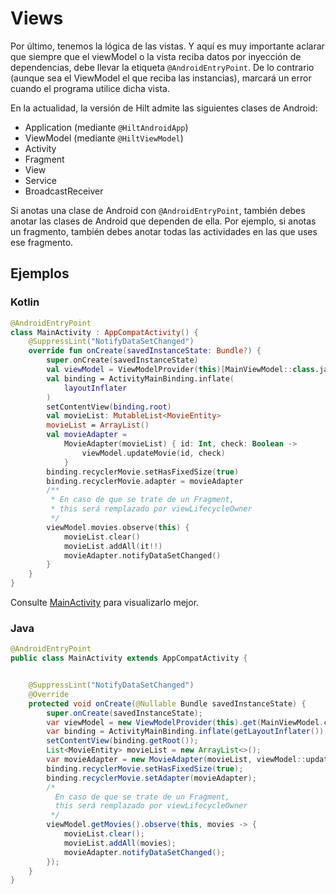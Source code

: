 # Views

Por último, tenemos la lógica de las vistas. Y aquí es muy importante aclarar que siempre que el
viewModel o la vista reciba datos por inyección de dependencias, debe llevar la etiqueta
`@AndroidEntryPoint`. De lo contrario (aunque sea el ViewModel el que reciba las instancias),
marcará un error cuando el programa utilice dicha vista.

En la actualidad, la versión de Hilt admite las siguientes clases de Android:

- Application (mediante `@HiltAndroidApp`)
- ViewModel (mediante `@HiltViewModel`)
- Activity
- Fragment
- View
- Service
- BroadcastReceiver

Si anotas una clase de Android con `@AndroidEntryPoint`, también debes anotar las clases de Android
que dependen de ella. Por ejemplo, si anotas un fragmento, también debes anotar todas las
actividades en las que uses ese fragmento.

## Ejemplos

### Kotlin

```kotlin
@AndroidEntryPoint
class MainActivity : AppCompatActivity() {
    @SuppressLint("NotifyDataSetChanged")
    override fun onCreate(savedInstanceState: Bundle?) {
        super.onCreate(savedInstanceState)
        val viewModel = ViewModelProvider(this)[MainViewModel::class.java]
        val binding = ActivityMainBinding.inflate(
            layoutInflater
        )
        setContentView(binding.root)
        val movieList: MutableList<MovieEntity>
        movieList = ArrayList()
        val movieAdapter =
            MovieAdapter(movieList) { id: Int, check: Boolean ->
                viewModel.updateMovie(id, check)
            }
        binding.recyclerMovie.setHasFixedSize(true)
        binding.recyclerMovie.adapter = movieAdapter
        /**
         * En caso de que se trate de un Fragment,
         * this será remplazado por viewLifecycleOwner
         */
        viewModel.movies.observe(this) {
            movieList.clear()
            movieList.addAll(it!!)
            movieAdapter.notifyDataSetChanged()
        }
    }
}
```

Consulte [MainActivity](../ui/activity/main/MainActivityKts.kt) para visualizarlo mejor.

### Java

```java
@AndroidEntryPoint
public class MainActivity extends AppCompatActivity {


    @SuppressLint("NotifyDataSetChanged") 
    @Override 
    protected void onCreate(@Nullable Bundle savedInstanceState) { 
        super.onCreate(savedInstanceState); 
        var viewModel = new ViewModelProvider(this).get(MainViewModel.class); 
        var binding = ActivityMainBinding.inflate(getLayoutInflater()); 
        setContentView(binding.getRoot()); 
        List<MovieEntity> movieList = new ArrayList<>(); 
        var movieAdapter = new MovieAdapter(movieList, viewModel::updateMovie); 
        binding.recyclerMovie.setHasFixedSize(true); 
        binding.recyclerMovie.setAdapter(movieAdapter); 
        /* 
          En caso de que se trate de un Fragment, 
          this será remplazado por viewLifecycleOwner 
         */ 
        viewModel.getMovies().observe(this, movies -> { 
            movieList.clear(); 
            movieList.addAll(movies); 
            movieAdapter.notifyDataSetChanged(); 
        }); 
    } 
}
```